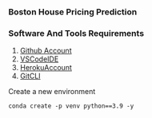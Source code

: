 ### Boston House Pricing Prediction

### Software And Tools Requirements

1. [Github Account](https://github.com)
2. [VSCodeIDE](https://code.visualstudio.com/)
3. [HerokuAccount](https//heroku.com)
4. [GitCLI](https://git-scm.com/book/en/v2/Getting-Started-The-Command-Line)

Create a new environment

```
conda create -p venv python==3.9 -y
```